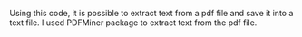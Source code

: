 Using this code, it is possible to extract text from a pdf file and save it into a text file. I used PDFMiner package to extract text from the pdf file.
